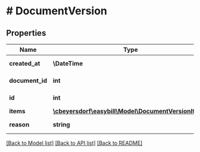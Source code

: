 # # DocumentVersion

## Properties

Name | Type | Description | Notes
------------ | ------------- | ------------- | -------------
**created_at** | **\DateTime** |  | [optional] [readonly]
**document_id** | **int** |  | [optional] [readonly]
**id** | **int** |  | [optional] [readonly]
**items** | [**\cbeyersdorf\easybill\Model\DocumentVersionItem[]**](DocumentVersionItem.md) |  | [optional]
**reason** | **string** |  | [optional] [readonly]

[[Back to Model list]](../../README.md#models) [[Back to API list]](../../README.md#endpoints) [[Back to README]](../../README.md)
